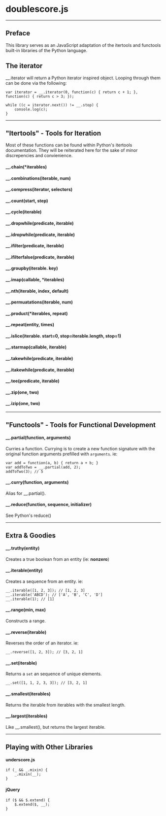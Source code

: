 # doublescore.js

***

## Preface

This library serves as an JavaScript adaptation of the itertools and functools built-in libraries of the Python language.

## The iterator

__.iterator will return a Python iterator inspired object. Looping through them can be done via the following:

	var iterator = __.iterator(0, function(c) { return c + 1; }, function(c) { return c > 3; });

	while ((c = iterator.next()) != __.stop) {
		console.log(c);
	}

***

## "Itertools" - Tools for Iteration

Most of these functions can be found within Python's itertools documentation. They will be reiterated here for the sake of minor discrepencies and convienience.

#### __.chain(*iterables)

#### __.combinations(iterable, num)

#### __.compress(iterator, selectors)

#### __.count(start, step)

#### __.cycle(iterable)

#### __.dropwhile(predicate, iterable)

#### __.idropwhile(predicate, iterable)

#### __.ifilter(predicate, iterable)

#### __.ifilterfalse(predicate, iterable)

#### __.groupby(iterable. key)

#### __.imap(callable, *iterables)

#### __.nth(iterable, index, default)

#### __.permuatations(iterable, num)

#### __.product(*iterables, repeat)

#### __.repeat(entity, times)

#### __.islice(iterable. start=0, stop=iterable.length, stop=1)

#### __.starmap(callable, iterable)

#### __.takewhile(predicate, iterable)

#### __.itakewhile(predicate, iterable)

#### __.tee(predicate, iterable)

#### __.zip(one, two)

#### __.izip(one, two)

***

## "Functools" - Tools for Functional Development

#### __.partial(function, arguments)

Curries a function. Currying is to create a new function signature with the original function arguments prefilled with `arguments`. ie:

	var add = function(a, b) { return a + b; }
	var addToTwo = __.partial(add, 2);
	addToTwo(3); // 5

#### __.curry(function, arguments)
Alias for __.partial().

#### __.reduce(function, sequence, initializer)

See Python's reduce()

***

## Extra & Goodies

#### __.truthy(entity)
Creates a true boolean from an entity (ie: __nonzero__)

#### __.iterable(entity)
Creates a sequence from an entity. ie:

	__.iterable([1, 2, 3]); // [1, 2, 3]
	__.iterable('ABCD'); // ['A', 'B', 'C', 'D']
	__.iterable(1); // [1]

#### __.range(min, max)
Constructs a range.

#### __.reverse(iterable)
Reverses the order of an iterator. ie:

	__.reverse([1, 2, 3]); // [3, 2, 1]

#### __.set(iterable)
Returns a `set` an sequence of unique elements.

	__.set([1, 1, 2, 3, 3]); // [3, 2, 1]

#### __.smallest(iterables)
Returns the iterable from iterables with the smallest length.

#### __.largest(iterables)
Like __.smallest(), but returns the largest iterable.

***

## Playing with Other Libraries

#### underscore.js

	if (_ && _.mixin) {
		_.mixin(__);
	}

#### jQuery
	
	if ($ && $.extend) {
		$.extend($, __);
	}
